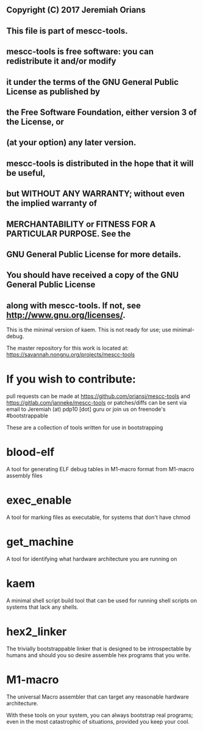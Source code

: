 ## Copyright (C) 2017 Jeremiah Orians
## This file is part of mescc-tools.
##
## mescc-tools is free software: you can redistribute it and/or modify
## it under the terms of the GNU General Public License as published by
## the Free Software Foundation, either version 3 of the License, or
## (at your option) any later version.
##
## mescc-tools is distributed in the hope that it will be useful,
## but WITHOUT ANY WARRANTY; without even the implied warranty of
## MERCHANTABILITY or FITNESS FOR A PARTICULAR PURPOSE.  See the
## GNU General Public License for more details.
##
## You should have received a copy of the GNU General Public License
## along with mescc-tools.  If not, see <http://www.gnu.org/licenses/>.

This is the minimal version of kaem. This is not ready for use; use minimal-debug.

The master repository for this work is located at:
https://savannah.nongnu.org/projects/mescc-tools

# If you wish to contribute:
pull requests can be made at https://github.com/oriansj/mescc-tools
and https://gitlab.com/janneke/mescc-tools
or patches/diffs can be sent via email to Jeremiah (at) pdp10 [dot] guru
or join us on freenode's #bootstrappable

These are a collection of tools written for use in bootstrapping

# blood-elf
A tool for generating ELF debug tables in M1-macro format from M1-macro assembly files

# exec_enable
A tool for marking files as executable, for systems that don't have chmod

# get_machine
A tool for identifying what hardware architecture you are running on

# kaem
A minimal shell script build tool that can be used for running shell scripts on
systems that lack any shells.

# hex2_linker
The trivially bootstrappable linker that is designed to be introspectable by
humans and should you so desire assemble hex programs that you write.

# M1-macro
The universal Macro assembler that can target any reasonable hardware architecture.


With these tools on your system, you can always bootstrap real programs; even in
the most catastrophic of situations, provided you keep your cool.
